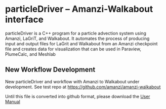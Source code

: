 # particleDriver – Amanzi-Walkabout interface </br>

particleDriver is a C++ program for a particle advection system using Amanzi, LaGriT, and Walkabout. It automates the process of producing input and output files for LaGrit and Walkabout from an Amanzi checkpoint file and creates data for visualization that can be used in Paraview, PlumeCalc, and Meshlab </br>

## New Workflow Development

New particleDriver and workflow with Amanzi to Walkabout under development.
See test repo at https://github.com/amanzi/amanzi-walkabout


Until this file is converted into github format, please download the [User Manual](walkabout_amanzi.docx)
